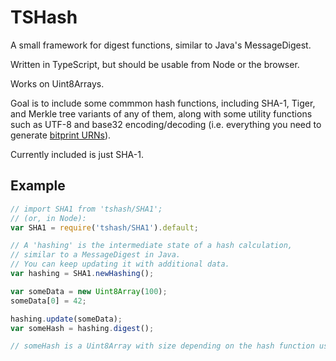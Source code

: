 # TSHash

A small framework for digest functions, similar to Java's MessageDigest.

Written in TypeScript, but should be usable from Node or the browser.

Works on Uint8Arrays.

Goal is to include some commmon hash functions, including SHA-1, Tiger, and Merkle tree variants of any of them,
along with some utility functions such as UTF-8 and base32 encoding/decoding
(i.e. everything you need to generate [bitprint URNs](http://www.nuke24.net/docs/2015/HashURNs.html)).

Currently included is just SHA-1.

## Example

```javascript
// import SHA1 from 'tshash/SHA1';
// (or, in Node):
var SHA1 = require('tshash/SHA1').default;

// A 'hashing' is the intermediate state of a hash calculation,
// similar to a MessageDigest in Java.
// You can keep updating it with additional data.
var hashing = SHA1.newHashing();

var someData = new Uint8Array(100);
someData[0] = 42;

hashing.update(someData);
var someHash = hashing.digest();

// someHash is a Uint8Array with size depending on the hash function used.
```
